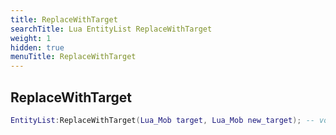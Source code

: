 ```yaml
---
title: ReplaceWithTarget
searchTitle: Lua EntityList ReplaceWithTarget
weight: 1
hidden: true
menuTitle: ReplaceWithTarget
---
```

## ReplaceWithTarget
```lua
EntityList:ReplaceWithTarget(Lua_Mob target, Lua_Mob new_target); -- void
```